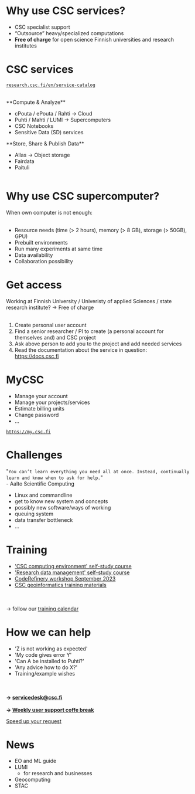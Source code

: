 # Why use CSC services?

* CSC specialist support
* “Outsource” heavy/specialized computations
* **Free of charge** for open science Finnish universities and research institutes

# CSC services

[`research.csc.fi/en/service-catalog`](https://research.csc.fi/en/service-catalog)
<br></br>
<div class="column">
**Compute & Analyze**

  - cPouta / ePouta / Rahti -> Cloud 
  - Puhti / Mahti / LUMI -> Supercomputers
  - CSC Notebooks
  - Sensitive Data (SD) services
</div>
<div class="column">
**Store, Share & Publish Data**

  * Allas -> Object storage
  * Fairdata
  * Paituli
</div>

# Why use CSC supercomputer?

When own computer is not enough:
<br><br>

* Resource needs (time (> 2 hours), memory (> 8 GB), storage (> 50GB), GPU)
* Prebuilt environments
* Run many experiments at same time
* Data availability
* Collaboration possibility

# Get access

Working at Finnish University / Univeristy of applied Sciences / state research institute? -> Free of charge
<br><br>

1. Create personal user account
2. Find a senior researcher / PI to create (a personal account for themselves and) and CSC project
3. Ask above person to add you to the project and add needed services
4. Read the documentation about the service in question: https://docs.csc.fi

# MyCSC

* Manage your account
* Manage your projects/services
* Estimate billing units
* Change password
* ...

[`https://my.csc.fi`](https://my.csc.fi)

# Challenges

<p align="center">

"`You can’t learn everything you need all at once.
Instead, continually learn and know when to ask for help.`"
<br> - Aalto Scientific Computing

</p>

* Linux and commandline
* get to know new system and concepts
* possibly new software/ways of working
* queuing system
* data transfer bottleneck
* ...

# Training

* ['CSC computing environment' self-study course](https://ssl.eventilla.com/csccompenvselflearn)
* ['Research data management' self-study course](https://ssl.eventilla.com/event/v8B6B)
* [CodeRefinery workshop September 2023](https://coderefinery.org/lessons/core/)
* [CSC geoinformatics training materials](https://research.csc.fi/gis-learning-materials)

<br><br>
-> follow our [training calendar](https://www.csc.fi/en/training#training-calendar)

# How we can help

* 'Z is not working as expected'
* 'My code gives error Y'
* 'Can A be installed to Puhti?'
* 'Any advice how to do X?'
* Training/example wishes

<br></br>
**-> servicedesk@csc.fi**
<br></br>
**-> [Weekly user support coffe break](https://ssl.eventilla.com/usersupportcoffee)**

[Speed up your request](https://docs.csc.fi/support/support-howto/)

# News

* EO and ML guide
* LUMI
    * for research and businesses
* Geocomputing
* STAC
